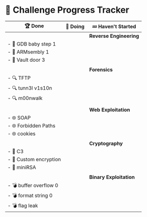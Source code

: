 
# 🚀 Challenge Progress Tracker

| 🏆 **Done**          | 🔄 **Doing**          | 💤 **Haven't Started**                 |
|----------------------|-----------------------|-----------------------------------------|
|                      |                       | **Reverse Engineering**                 |
|- 🧩 GDB baby step 1  |   					   |                                         |
|- 🧩 ARMsembly 1      |                       |                                         |
|- 🧩 Vault door 3     |                       |                                         |
|                      |                       |                                         |
|                      |                       | **Forensics**                          |
|- 🔍 TFTP             |                       |     									|
|- 🔍 tunn3l v1s10n    |                       |                    					 |
|- 🔍 m00nwalk         |                       |                                         |
|                      |                       |                                         |
|                      |                       | **Web Exploitation**                   |
|- 🌐 SOAP 			   |                       |                              			 |
|- 🌐 Forbidden Paths  |                       |                   						 |
|- 🌐 cookies		   |                       |                                		 |
|                      |                       |                                         |
|                      |                       | **Cryptography**                        |
| - 🔐 C3              |                       |                                        |
|- 🔐 Custom encryption|                       |                  						 |
| - 🔐 miniRSA         |                       |                                        |
|                      |                       |                                         |
|                      |                       | **Binary Exploitation**                 |
|- 💣 buffer overflow 0| 					   |                                         |
|- 💣 format string 0  |                       |                                        |
|- 💣 flag leak        |         			   |                                         |

